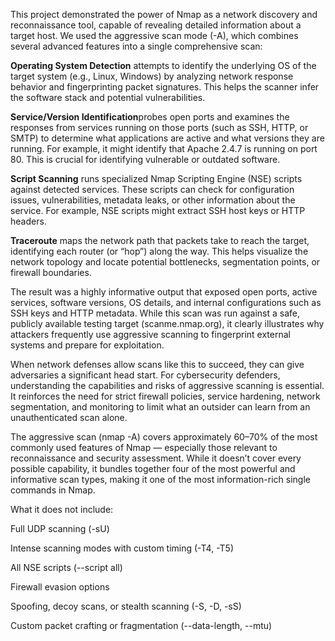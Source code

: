 This project demonstrated the power of Nmap as a network discovery and reconnaissance tool, capable of revealing detailed information about a target host. We used the aggressive scan mode (-A), which combines several advanced features into a single comprehensive scan:

**Operating System Detection** attempts to identify the underlying OS of the target system (e.g., Linux, Windows) by analyzing network response behavior and fingerprinting packet signatures. This helps the scanner infer the software stack and potential vulnerabilities.

**Service/Version Identification**probes open ports and examines the responses from services running on those ports (such as SSH, HTTP, or SMTP) to determine what applications are active and what versions they are running. For example, it might identify that Apache 2.4.7 is running on port 80. This is crucial for identifying vulnerable or outdated software.

**Script Scanning** runs specialized Nmap Scripting Engine (NSE) scripts against detected services. These scripts can check for configuration issues, vulnerabilities, metadata leaks, or other information about the service. For example, NSE scripts might extract SSH host keys or HTTP headers.

**Traceroute** maps the network path that packets take to reach the target, identifying each router (or “hop”) along the way. This helps visualize the network topology and locate potential bottlenecks, segmentation points, or firewall boundaries.

The result was a highly informative output that exposed open ports, active services, software versions, OS details, and internal configurations such as SSH keys and HTTP metadata. While this scan was run against a safe, publicly available testing target (scanme.nmap.org), it clearly illustrates why attackers frequently use aggressive scanning to fingerprint external systems and prepare for exploitation.

When network defenses allow scans like this to succeed, they can give adversaries a significant head start. For cybersecurity defenders, understanding the capabilities and risks of aggressive scanning is essential. It reinforces the need for strict firewall policies, service hardening, network segmentation, and monitoring to limit what an outsider can learn from an unauthenticated scan alone.

The aggressive scan (nmap -A) covers approximately 60–70% of the most commonly used features of Nmap — especially those relevant to reconnaissance and security assessment. While it doesn’t cover every possible capability, it bundles together four of the most powerful and informative scan types, making it one of the most information-rich single commands in Nmap.

What it does not include:

Full UDP scanning (-sU)

Intense scanning modes with custom timing (-T4, -T5)

All NSE scripts (--script all)

Firewall evasion options

Spoofing, decoy scans, or stealth scanning (-S, -D, -sS)

Custom packet crafting or fragmentation (--data-length, --mtu)
